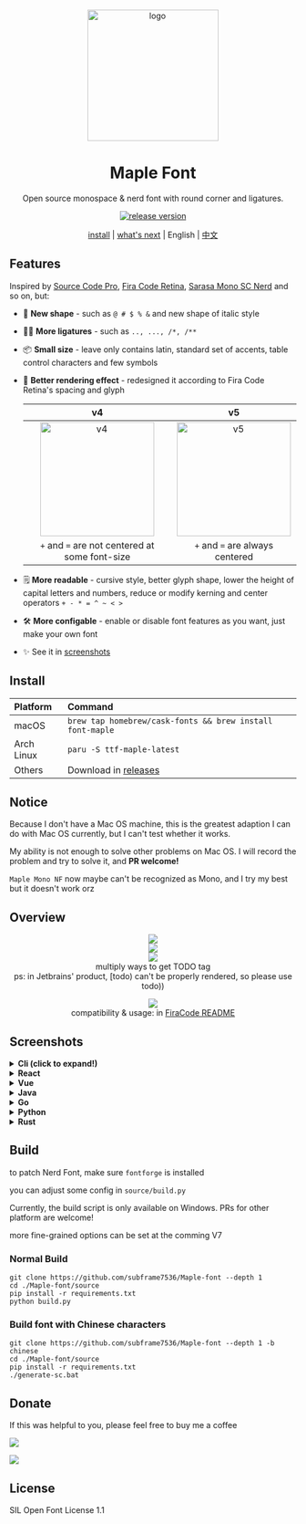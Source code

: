 <br>

<p align="center">
  <img src="./img/head.svg" height="230" alt="logo">
</p>

<h1 align="center"> Maple Font </h1>

<p align="center">
Open source monospace & nerd font with round corner and ligatures.
</p>

<p align="center">
  <a href="https://github.com/subframe7536/Maple-font/releases">
    <img src="https://img.shields.io/github/v/release/subframe7536/Maple-font?display_name=tag" alt="release version">
  </a>
</p>

<p align="center">
  <a href="#install">install</a> |
  <a href="https://github.com/users/subframe7536/projects/1">what's next</a> |
  English |
  <a href="./README_CN.md">中文</a>
</p>



## Features

Inspired by [Source Code Pro](https://github.com/adobe-fonts/source-code-pro), [Fira Code Retina](https://github.com/tonsky/FiraCode), [Sarasa Mono SC Nerd](https://github.com/laishulu/Sarasa-Mono-SC-Nerd) and so on, but:

- 🎨 **New shape** - such as `@ # $ % &` and new shape of italic style
- 🤙🏻 **More ligatures** - such as `.., ..., /*, /**`
- 📦 **Small size** - leave only contains latin, standard set of accents, table control characters and few symbols
- 🦾 **Better rendering effect** - redesigned it according to Fira Code Retina's spacing and glyph

  |                           v4                           |                           v5                            |
  | :----------------------------------------------------: | :-----------------------------------------------------: |
  | <img src="./img/sizechange.gif" height="200" alt="v4"> | <img src="./img/sizechange1.gif" height="200" alt="v5"> |
  |     `+` and `=` are not centered at some font-size     |             `+` and `=` are always centered             |

- 🗒 **More readable** - cursive style, better glyph shape, lower the height of capital letters and numbers, reduce or modify kerning and center operators `+ - * = ^ ~ < >`
- 🛠️ **More configable** - enable or disable font features as you want, just make your own font
- ✨ See it in [screenshots](#screenshots)



## Install


| Platform   | Command                                                                     |
| :--------- | :-------------------------------------------------------------------------- |
| macOS      | `brew tap homebrew/cask-fonts && brew install font-maple`                   |
| Arch Linux | `paru -S ttf-maple-latest`                                                  |
| Others     | Download in [releases](https://github.com/subframe7536/Maple-font/releases) |





## Notice


Because I don't have a Mac OS machine, this is the greatest adaption I can do with Mac OS currently, but I can't test whether it works.

My ability is not enough to solve other problems on Mac OS. I will record the problem and try to solve it, and **PR welcome!**

`Maple Mono NF` now maybe can't be recognized as Mono, and I try my best but it doesn't work orz


## Overview

<p align="center">
<img src="./img/base.png" /><br>
<img src="./img/ligature.png" /><br>
<img src="./img/ligature.gif"/><br>
multiply ways to get TODO tag<br>
ps: in Jetbrains' product, [todo) can't be properly rendered, so please use todo))<br>
</p>
<p align="center">
<img src="./img/option.png"/><br>
compatibility & usage: in <a href="https://github.com/tonsky/FiraCode#editor-compatibility-list" target="_blank">FiraCode README</a>
</p>

## Screenshots

<details>
<summary><b>Cli (click to expand!)</b></summary>

![](img/code_sample/cli.webp)

</details>



<details>
<summary><b>React</b></summary>

![](img/code_sample/react.webp)

</details>



<details>
<summary><b>Vue</b></summary>

![](img/code_sample/vue.webp)

</details>


<details>
<summary><b>Java</b></summary>

![](img/code_sample/java.webp)

</details>


<details>
<summary><b>Go</b></summary>

![](img/code_sample/go.webp)

</details>


<details>
<summary><b>Python</b></summary>

![](img/code_sample/python.webp)

</details>


<details>
<summary><b>Rust</b></summary>

![](img/code_sample/rust.webp)


</details>


## Build

to patch Nerd Font, make sure `fontforge` is installed

you can adjust some config in `source/build.py`

Currently, the build script is only available on Windows. PRs for other platform are welcome!

more fine-grained options can be set at the comming V7

### Normal Build

```shell
git clone https://github.com/subframe7536/Maple-font --depth 1
cd ./Maple-font/source
pip install -r requirements.txt
python build.py
```

### Build font with Chinese characters

```shell
git clone https://github.com/subframe7536/Maple-font --depth 1 -b chinese
cd ./Maple-font/source
pip install -r requirements.txt
./generate-sc.bat
```

## Donate

If this was helpful to you, please feel free to buy me a coffee

<a href="https://www.buymeacoffee.com/subframe753"><img src="https://img.buymeacoffee.com/button-api/?text=Buy me a coffee&emoji=&slug=subframe753&button_colour=5F7FFF&font_colour=ffffff&font_family=Lato&outline_colour=000000&coffee_colour=FFDD00" /></a>

![](img/donate.webp)

## License

SIL Open Font License 1.1
